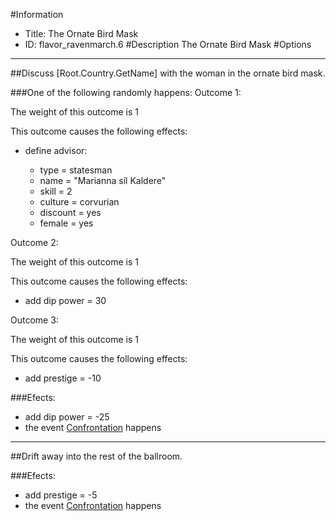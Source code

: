 #Information
 - Title: The Ornate Bird Mask
 - ID: flavor_ravenmarch.6
#Description
The Ornate Bird Mask
#Options

___
##Discuss [Root.Country.GetName] with the woman in the ornate bird mask.

###One of the following randomly happens:
Outcome 1:

The weight of this outcome is 1

This outcome causes the following effects:<ul><li>define advisor:</li><ul><li>type = statesman</li><li>name = "Marianna síl Kaldere"</li><li>skill = 2</li><li>culture = corvurian</li><li>discount = yes</li><li>female = yes</li></ul></ul>
Outcome 2:

The weight of this outcome is 1

This outcome causes the following effects:<ul><li>add dip power = 30</li></ul>
Outcome 3:

The weight of this outcome is 1

This outcome causes the following effects:<ul><li>add prestige = -10</li></ul>

###Efects:<ul><li>add dip power = -25</li><li>the event [Confrontation](../events/confrontation.md) happens</li></ul>

___
##Drift away into the rest of the ballroom.

###Efects:<ul><li>add prestige = -5</li><li>the event [Confrontation](../events/confrontation.md) happens</li></ul>
